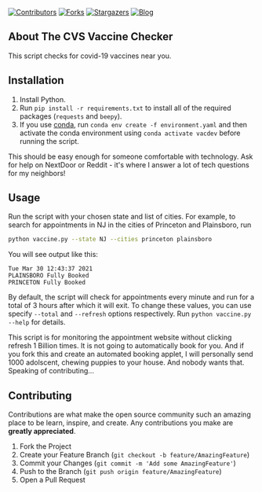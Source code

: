<!-- PROJECT SHIELDS -->
<!--
*** I'm using markdown "reference style" links for readability.
*** Reference links are enclosed in brackets [ ] instead of parentheses ( ).
*** See the bottom of this document for the declaration of the reference variables
*** for contributors-url, forks-url, etc. This is an optional, concise syntax you may use.
*** https://www.markdownguide.org/basic-syntax/#reference-style-links
-->
[![Contributors][contributors-shield]][contributors-url]
[![Forks][forks-shield]][forks-url]
[![Stargazers][stars-shield]][stars-url]
[![Blog][blog-shield]][blog-url]
<!-- ABOUT THE PROJECT -->
## About The CVS Vaccine Checker

This script checks for covid-19 vaccines near you. 

## Installation
1. Install Python. 
2. Run `pip install -r requirements.txt` to install all of the required
packages (`requests` and `beepy`). 
3. If you use [conda](https://conda.io), run `conda env create -f environment.yaml` and then activate the conda environment using `conda activate vacdev` before running the script.

This should be easy enough for someone comfortable with technology. Ask for help on NextDoor or Reddit - it's where I answer a lot of tech questions for my neighbors!

## Usage

Run the script with your chosen state and list of cities. For example, to search for appointments in NJ in the cities of Princeton and Plainsboro, run

```bash
python vaccine.py --state NJ --cities princeton plainsboro
```

You will see output like this:

```
Tue Mar 30 12:43:37 2021
PLAINSBORO Fully Booked
PRINCETON Fully Booked
```

By default, the script will check for appointments every minute and run for a total of 3 hours after which it will exit. To change these values, you can use specify `--total` and `--refresh` options respectively. Run `python vaccine.py --help` for details.

This script is for monitoring the appointment website without clicking refresh 1 Billion times. It is not going to automatically book for you. And if you fork this and create an automated booking applet, I will personally send 1000 adolscent, chewing puppies to your house. And nobody wants that. Speaking of contributing...

## Contributing

Contributions are what make the open source community such an amazing place to be learn, inspire, and create. Any contributions you make are **greatly appreciated**.

1. Fork the Project
2. Create your Feature Branch (`git checkout -b feature/AmazingFeature`)
3. Commit your Changes (`git commit -m 'Add some AmazingFeature'`)
4. Push to the Branch (`git push origin feature/AmazingFeature`)
5. Open a Pull Request

<!-- MARKDOWN LINKS & IMAGES -->
<!-- https://www.markdownguide.org/basic-syntax/#reference-style-links -->
[contributors-shield]: https://img.shields.io/github/contributors/burgamacha/CVS-vaccine-checker.svg?style=for-the-badge
[contributors-url]: https://github.com/burgamacha/CVS-vaccine-checker/graphs/contributors
[forks-shield]: https://img.shields.io/github/forks/burgamacha/CVS-vaccine-checker.svg?style=for-the-badge
[forks-url]: https://github.com/burgamacha/CVS-vaccine-checker/network/members
[stars-shield]: https://img.shields.io/github/stars/burgamacha/CVS-vaccine-checker.svg?style=for-the-badge
[stars-url]: https://github.com/burgamacha/CVS-vaccine-checker/stargazers
[blog-shield]: https://img.shields.io/badge/medium-Read%20about%20this%20on%20Medium-lightgrey.svg?style=for-the-badge
[blog-url]: https://python.plainenglish.io/how-i-built-a-cvs-vaccine-appointment-availability-checker-in-python-6beb379549e4
